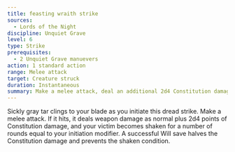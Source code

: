```yaml
---
title: feasting wraith strike
sources:
  - Lords of the Night
discipline: Unquiet Grave
level: 6
type: Strike
prerequisites:
  - 2 Unquiet Grave manuevers
action: 1 standard action
range: Melee attack
target: Creature struck
duration: Instantaneous
summary: Make a melee attack, deal an additional 2d4 Constitution damage and your victim becomes shaken.
---
```


Sickly gray tar clings to your blade as you initiate this dread strike. Make a melee attack. If it hits, it deals weapon damage as normal plus 2d4 points of Constitution damage, and your victim becomes shaken for a number of rounds equal to your initiation modifier. A successful Will save halves the Constitution damage and prevents the shaken condition.
